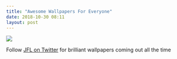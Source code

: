 ```yaml
---
title: "Awesome Wallpapers For Everyone"
date: 2018-10-30 08:11
layout: post
---
```

![](https://gr36.com/img/2018-09-29-wallpapers-iphonexs.png)

Follow [JFL on Twitter](https://twitter.com/wallsbyjfl) for brilliant wallpapers coming out all the time
